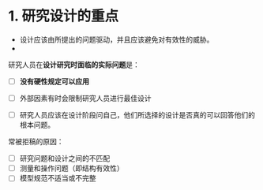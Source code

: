# 1. 研究设计的重点

- 设计应该由所提出的问题驱动，并且应该避免对有效性的威胁。
-

研究人员在**设计研究时面临的实际问题**是：

* [ ] **没有硬性规定可以应用**
* [ ] 外部因素有时会限制研究人员进行最佳设计
* [ ] 研究人员应该在设计阶段问自己，他们所选择的设计是否真的可以回答他们的根本问题。


常被拒稿的原因：

* [ ] 研究问题和设计之间的不匹配
* [ ] 测量和操作问题（即结构有效性）
* [ ] 模型规范不适当或不完整
